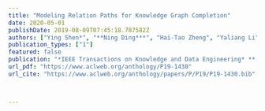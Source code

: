 ```yaml
---
title: "Modeling Relation Paths for Knowledge Graph Completion"
date: 2020-05-01
publishDate: 2019-08-09T07:45:18.787582Z
authors: ["Ying Shen*", "**Ning Ding***", "Hai-Tao Zheng", "Yaliang Li", "Min Yang"]
publication_types: ["1"]
featured: false
publication: "*IEEE Transactions on Knowledge and Data Engineering* **(TKDE)**, "
url_pdf: "https://www.aclweb.org/anthology/P19-1430"
url_cite: "https://www.aclweb.org/anthology/papers/P/P19/P19-1430.bib"



---
```


